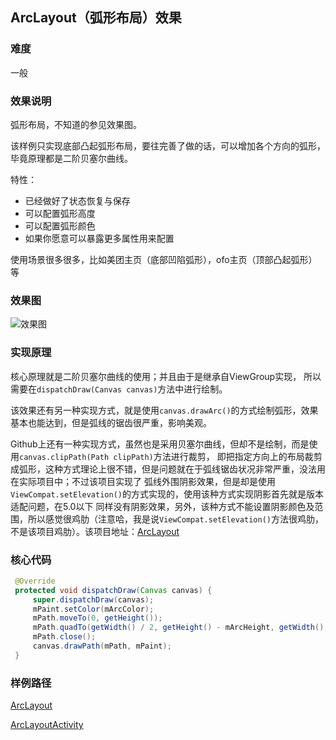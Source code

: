 ## ArcLayout（弧形布局）效果

### 难度
一般

### 效果说明
弧形布局，不知道的参见效果图。

该样例只实现底部凸起弧形布局，要往完善了做的话，可以增加各个方向的弧形，
毕竟原理都是二阶贝塞尔曲线。

特性：
- 已经做好了状态恢复与保存
- 可以配置弧形高度
- 可以配置弧形颜色
- 如果你愿意可以暴露更多属性用来配置

使用场景很多很多，比如美团主页（底部凹陷弧形），ofo主页（顶部凸起弧形）等

### 效果图
![效果图]()

### 实现原理
核心原理就是二阶贝塞尔曲线的使用；并且由于是继承自ViewGroup实现，
所以需要在`dispatchDraw(Canvas canvas)`方法中进行绘制。

该效果还有另一种实现方式，就是使用`canvas.drawArc()`的方式绘制弧形，效果基本也能达到，但是弧线的锯齿很严重，影响美观。

Github上还有一种实现方式，虽然也是采用贝塞尔曲线，但却不是绘制，而是使用`canvas.clipPath(Path clipPath)`方法进行裁剪，
即把指定方向上的布局裁剪成弧形，这种方式理论上很不错，但是问题就在于弧线锯齿状况非常严重，没法用在实际项目中；不过该项目实现了
弧线外围阴影效果，但是却是使用`ViewCompat.setElevation()`的方式实现的，使用该种方式实现阴影首先就是版本适配问题，在5.0以下
同样没有阴影效果，另外，该种方式不能设置阴影颜色及范围，所以感觉很鸡肋（注意哈，我是说`ViewCompat.setElevation()`方法很鸡肋，
不是该项目鸡肋）。该项目地址：[ArcLayout](https://github.com/florent37/ArcLayout)

### 核心代码
```java
 @Override
 protected void dispatchDraw(Canvas canvas) {
     super.dispatchDraw(canvas);
     mPaint.setColor(mArcColor);
     mPath.moveTo(0, getHeight());
     mPath.quadTo(getWidth() / 2, getHeight() - mArcHeight, getWidth(), getHeight());
     mPath.close();
     canvas.drawPath(mPath, mPaint);
 }
```

### 样例路径
[ArcLayout]()

[ArcLayoutActivity]()